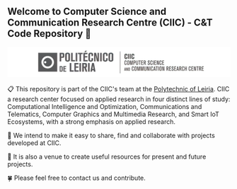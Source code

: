 ## Welcome to  Computer Science and Communication Research Centre (**CIIC**) - C&T Code Repository 👋

<p align="center">
<img src="assets/CIIC_CT_logo.png" width="1000px"/>
</p>

📋 This repository is part of the CIIC's team at the [Polytechnic of Leiria](https://www.ipleiria.pt/). CIIC a research center focused on applied research in four distinct lines of study: Computational Intelligence and Optimization, Communications and Telematics, Computer Graphics and Multimedia Research, and Smart IoT Ecosystems, with a strong emphasis on applied research.

🤝 We intend to make it easy to share, find and collaborate with projects developed at CIIC.

🔬 It is also a venue to create useful resources for present and future projects.

🍀 Please feel free to contact us and contribute.
